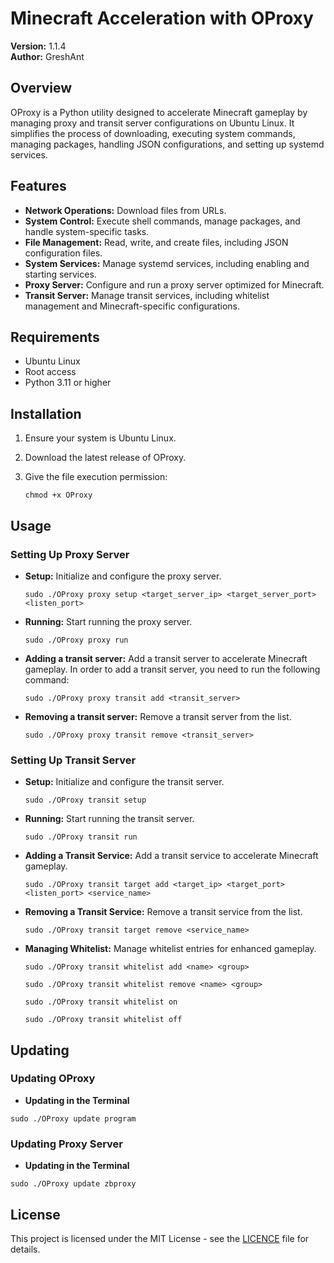 # Minecraft Acceleration with OProxy

**Version:** 1.1.4      
**Author:** GreshAnt

## Overview
OProxy is a Python utility designed to accelerate Minecraft gameplay by managing proxy and transit server configurations on Ubuntu Linux. It simplifies the process of downloading, executing system commands, managing packages, handling JSON configurations, and setting up systemd services.

## Features
- **Network Operations:** Download files from URLs.
- **System Control:** Execute shell commands, manage packages, and handle system-specific tasks.
- **File Management:** Read, write, and create files, including JSON configuration files.
- **System Services:** Manage systemd services, including enabling and starting services.
- **Proxy Server:** Configure and run a proxy server optimized for Minecraft.
- **Transit Server:** Manage transit services, including whitelist management and Minecraft-specific configurations.

## Requirements
- Ubuntu Linux
- Root access
- Python 3.11 or higher

## Installation
1. Ensure your system is Ubuntu Linux.
2. Download the latest release of OProxy.
3. Give the file execution permission:
   
   ```
   chmod +x OProxy
   ```


## Usage
### Setting Up Proxy Server
- **Setup:** Initialize and configure the proxy server.
   ```
   sudo ./OProxy proxy setup <target_server_ip> <target_server_port> <listen_port>
   ```

- **Running:** Start running the proxy server.
   ```
   sudo ./OProxy proxy run
   ```
- **Adding a transit server:** Add a transit server to accelerate Minecraft gameplay.
   In order to add a transit server, you need to run the following command:
   ```
   sudo ./OProxy proxy transit add <transit_server>
   ```
- **Removing a transit server:** Remove a transit server from the list.
   ```
   sudo ./OProxy proxy transit remove <transit_server>
   ```


### Setting Up Transit Server
- **Setup:** Initialize and configure the transit server.
   ```
   sudo ./OProxy transit setup
   ```

- **Running:** Start running the transit server.
   ```
   sudo ./OProxy transit run
   ```

- **Adding a Transit Service:** Add a transit service to accelerate Minecraft gameplay.
   ```
   sudo ./OProxy transit target add <target_ip> <target_port> <listen_port> <service_name>
   ```

- **Removing a Transit Service:** Remove a transit service from the list.
   ```
   sudo ./OProxy transit target remove <service_name>
   ```

- **Managing Whitelist:** Manage whitelist entries for enhanced gameplay.
   ```
   sudo ./OProxy transit whitelist add <name> <group>
   ```
   ```
   sudo ./OProxy transit whitelist remove <name> <group>
   ```
   ```
   sudo ./OProxy transit whitelist on
   ```
   ```
   sudo ./OProxy transit whitelist off
   ```


## Updating

### Updating OProxy
   - **Updating in the Terminal**
   ```
   sudo ./OProxy update program
   ```

### Updating Proxy Server
  - **Updating in the Terminal**
  ```
  sudo ./OProxy update zbproxy
  ```

## License
This project is licensed under the MIT License - see the [LICENCE](LICENCE) file for details.
